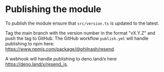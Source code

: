 # Publishing the module

To publish the module ensure that `src/version.ts` is updated to the latest.

Tag the main branch with the version number in the format "vX.Y.Z" and push the tag to GitHub. The GitHub workflow `publish.yml` will handle publishing to npm here: https://www.npmjs.com/package/@philnash/resend.

A webhook will handle publishing to deno.land/x here https://deno.land/x/resend_js.